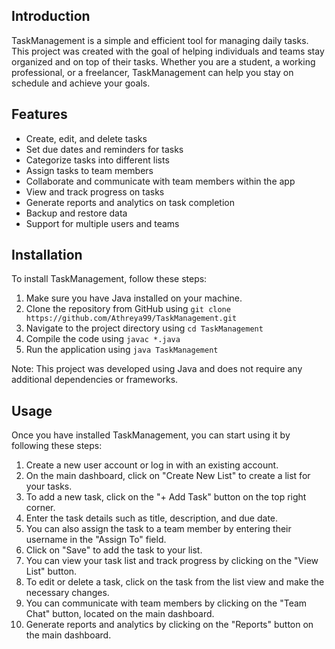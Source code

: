 ## Introduction
TaskManagement is a simple and efficient tool for managing daily tasks. This project was created with the goal of helping individuals and teams stay organized and on top of their tasks. Whether you are a student, a working professional, or a freelancer, TaskManagement can help you stay on schedule and achieve your goals.

## Features
- Create, edit, and delete tasks
- Set due dates and reminders for tasks
- Categorize tasks into different lists
- Assign tasks to team members
- Collaborate and communicate with team members within the app
- View and track progress on tasks
- Generate reports and analytics on task completion
- Backup and restore data
- Support for multiple users and teams

## Installation
To install TaskManagement, follow these steps:

1. Make sure you have Java installed on your machine. 
2. Clone the repository from GitHub using `git clone https://github.com/Athreya99/TaskManagement.git`
3. Navigate to the project directory using `cd TaskManagement`
4. Compile the code using `javac *.java`
5. Run the application using `java TaskManagement`

Note: This project was developed using Java and does not require any additional dependencies or frameworks.

## Usage
Once you have installed TaskManagement, you can start using it by following these steps:

1. Create a new user account or log in with an existing account.
2. On the main dashboard, click on "Create New List" to create a list for your tasks.
3. To add a new task, click on the "+ Add Task" button on the top right corner.
4. Enter the task details such as title, description, and due date.
5. You can also assign the task to a team member by entering their username in the "Assign To" field.
6. Click on "Save" to add the task to your list.
7. You can view your task list and track progress by clicking on the "View List" button.
8. To edit or delete a task, click on the task from the list view and make the necessary changes.
9. You can communicate with team members by clicking on the "Team Chat" button, located on the main dashboard.
10. Generate reports and analytics by clicking on the "Reports" button on the main dashboard.

